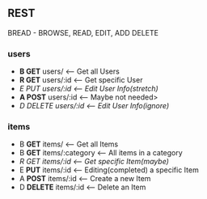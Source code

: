 ## REST  
BREAD - BROWSE, READ, EDIT, ADD DELETE

### users

* **B GET**     users/      <-- Get all Users
* **R GET**     users/:id   <-- Get specific User
* *E PUT    users/:id       <-- Edit User Info(stretch)*
* **A POST**    users/:id   <-- Maybe not needed>
* *D DELETE  users/:id      <-- Edit User Info(ignore)*

### items

* B **GET**     items/          <-- Get all Items
* B **GET**     items/:category <-- All items in a category
* *R GET    items/:id           <-- Get specific Item(maybe)*
* E **PUT**     items/:id       <-- Editing(completed) a specific Item
* A **POST**    items/:id       <-- Create a new Item
* D **DELETE**  items/:id       <-- Delete an Item
